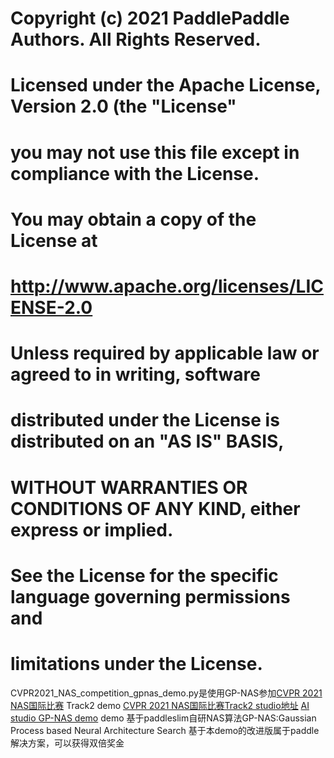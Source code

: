 # Copyright (c) 2021  PaddlePaddle Authors. All Rights Reserved.
#
# Licensed under the Apache License, Version 2.0 (the "License"
# you may not use this file except in compliance with the License.
# You may obtain a copy of the License at
#
#     http://www.apache.org/licenses/LICENSE-2.0
#
# Unless required by applicable law or agreed to in writing, software
# distributed under the License is distributed on an "AS IS" BASIS,
# WITHOUT WARRANTIES OR CONDITIONS OF ANY KIND, either express or implied.
# See the License for the specific language governing permissions and
# limitations under the License.

CVPR2021_NAS_competition_gpnas_demo.py是使用GP-NAS参加[CVPR 2021 NAS国际比赛](https://www.cvpr21-nas.com/competition) Track2 demo
[CVPR 2021 NAS国际比赛Track2 studio地址](https://aistudio.baidu.com/aistudio/competition/detail/71?lang=en)
[AI studio GP-NAS demo](https://aistudio.baidu.com/aistudio/projectdetail/1824958)
demo 基于paddleslim自研NAS算法GP-NAS:Gaussian Process based Neural Architecture Search
基于本demo的改进版属于paddle解决方案，可以获得双倍奖金
